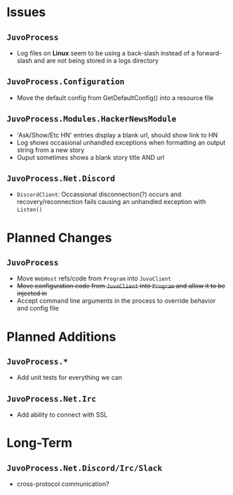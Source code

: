 # Issues

## `JuvoProcess`
* Log files on __Linux__ seem to be using a back-slash instead of a forward-slash and are not being stored in a logs directory

## `JuvoProcess.Configuration`
* Move the default config from GetDefaultConfig() into a resource file

## `JuvoProcess.Modules.HackerNewsModule`
* 'Ask/Show/Etc HN' entries display a blank url, should show link to HN
* Log shows occasional unhandled exceptions when formatting an output string from a new story
* Ouput sometimes shows a blank story title AND url

## `JuvoProcess.Net.Discord`
* `DiscordClient`: Occassional disconnection(?) occurs and recovery/reconnection fails causing an unhandled exception with `Listen()`

# Planned Changes

## `JuvoProcess`
* Move `WebHost` refs/code from `Program` into `JuvoClient`
* ~~Move configuration code from `JuvoClient` into `Program` and allow it to be injected in~~
* Accept command line arguments in the process to override behavior and config file

# Planned Additions

## `JuvoProcess.*`
* Add unit tests for everything we can

## `JuvoProcess.Net.Irc`
* Add ability to connect with SSL

# Long-Term

## `JuvoProcess.Net.Discord/Irc/Slack`
* cross-protocol communication?
